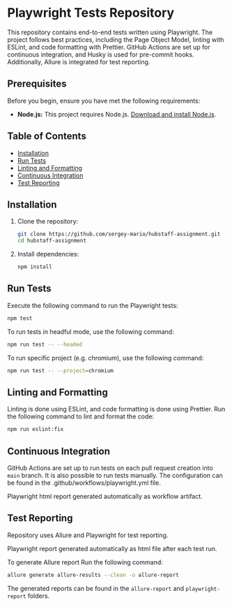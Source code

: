 # Playwright Tests Repository

This repository contains end-to-end tests written using Playwright. The project follows best practices, including the Page Object Model, linting with ESLint, and code formatting with Prettier. GitHub Actions are set up for continuous integration, and Husky is used for pre-commit hooks. Additionally, Allure is integrated for test reporting.

## Prerequisites

Before you begin, ensure you have met the following requirements:

- **Node.js:** This project requires Node.js. [Download and install Node.js](https://nodejs.org/).

## Table of Contents

- [Installation](#installation)
- [Run Tests](#run-tests)
- [Linting and Formatting](#linting-and-formatting)
- [Continuous Integration](#continuous-integration)
- [Test Reporting](#test-reporting)

## Installation

1. Clone the repository:

    ```bash
    git clone https://github.com/sergey-mario/hubstaff-assignment.git
    cd hubstaff-assignment
    ```

2. Install dependencies:

    ```bash
    npm install
    ```

## Run Tests

Execute the following command to run the Playwright tests:

```bash
npm test
```

To run tests in headful mode, use the following command:

```bash
npm run test -- --headed
```

To run specific project (e.g. chromium), use the following command:

```bash
npm run test -- --project=chromium
```

## Linting and Formatting

Linting is done using ESLint, and code formatting is done using Prettier. Run the following command to lint and format the code:

```bash
npm run eslint:fix
```

## Continuous Integration

GitHub Actions are set up to run tests on each pull request creation into `main` branch. It is also possible to run tests manually. The configuration can be found in the .github/workflows/playwright.yml file.

Playwright html report generated automatically as workflow artifact.

## Test Reporting

Repository uses Allure and Playwright for test reporting.

Playwright report generated automatically as html file after each test run.

To generate Allure report Run the following command:

```bash
allure generate allure-results --clean -o allure-report
```

The generated reports can be found in the `allure-report` and `playwright-report` folders.
